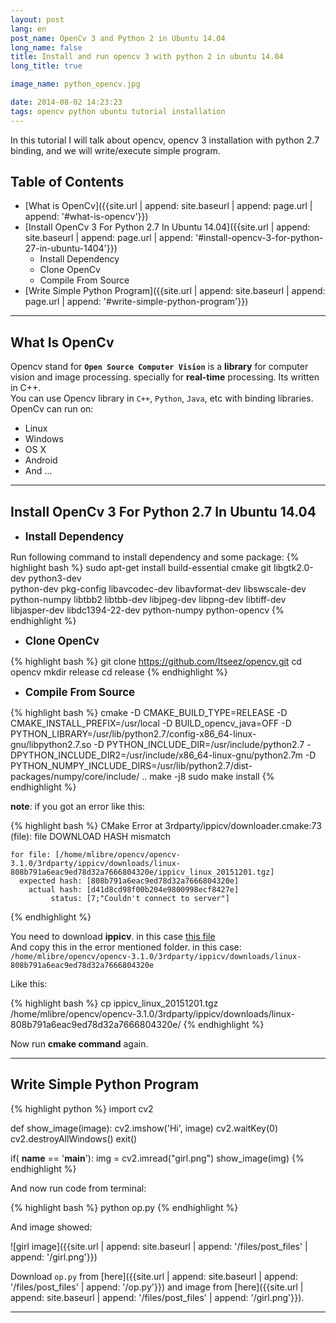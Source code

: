 ```yaml
---
layout: post
lang: en
post_name: OpenCv 3 and Python 2 in Ubuntu 14.04
long_name: false
title: Install and run opencv 3 with python 2 in ubuntu 14.04
long_title: true

image_name: python_opencv.jpg

date: 2014-08-02 14:23:23
tags: opencv python ubuntu tutorial installation
---
```

In this tutorial I will talk about opencv, opencv 3 installation with python 2.7 binding, and we will write/execute simple program.

## Table of Contents
+ [What is OpenCv]({{site.url | append: site.baseurl | append: page.url | append: '#what-is-opencv'}})
+ [Install OpenCv 3 For Python 2.7 In Ubuntu 14.04]({{site.url | append: site.baseurl | append: page.url | append: '#install-opencv-3-for-python-27-in-ubuntu-1404'}})
    + Install Dependency
    + Clone OpenCv
    + Compile From Source
+ [Write Simple Python Program]({{site.url | append: site.baseurl | append: page.url | append: '#write-simple-python-program'}})
<!--more-->

---
<p></p>

## What Is OpenCv
Opencv stand for **`Open Source Computer Vision`** is a **library** for computer vision and image processing. specially for **real-time** processing.  Its written in C++.  
You can use Opencv library in `C++`, `Python`, `Java`, etc with binding libraries.  
OpenCv can run on:

+ Linux
+ Windows
+ OS X
+ Android
+ And ...

---
<p></p>

## Install OpenCv 3 For Python 2.7 In Ubuntu 14.04
+ <big>**Install Dependency**</big>

Run following command to install dependency and some package:
{% highlight bash %}
sudo apt-get install build-essential cmake git libgtk2.0-dev python3-dev \
python-dev pkg-config libavcodec-dev libavformat-dev libswscale-dev \
python-numpy libtbb2 libtbb-dev libjpeg-dev libpng-dev libtiff-dev \
libjasper-dev libdc1394-22-dev python-numpy python-opencv
{% endhighlight %}

+ <big>**Clone OpenCv**</big>

{% highlight bash %}
git clone https://github.com/Itseez/opencv.git
cd opencv
mkdir release
cd release
{% endhighlight %}

+ <big>**Compile From Source**</big>

{% highlight bash %}
cmake -D CMAKE_BUILD_TYPE=RELEASE -D CMAKE_INSTALL_PREFIX=/usr/local -D BUILD_opencv_java=OFF -D PYTHON_LIBRARY=/usr/lib/python2.7/config-x86_64-linux-gnu/libpython2.7.so -D PYTHON_INCLUDE_DIR=/usr/include/python2.7 -DPYTHON_INCLUDE_DIR2=/usr/include/x86_64-linux-gnu/python2.7m -D PYTHON_NUMPY_INCLUDE_DIRS=/usr/lib/python2.7/dist-packages/numpy/core/include/ ..
make -j8
sudo make install
{% endhighlight %}

**note**: if you got an error like this:

{% highlight bash %}
CMake Error at 3rdparty/ippicv/downloader.cmake:73 (file):
  file DOWNLOAD HASH mismatch

    for file: [/home/mlibre/opencv/opencv-3.1.0/3rdparty/ippicv/downloads/linux-808b791a6eac9ed78d32a7666804320e/ippicv_linux_20151201.tgz]
      expected hash: [808b791a6eac9ed78d32a7666804320e]
        actual hash: [d41d8cd98f00b204e9800998ecf8427e]
             status: [7;"Couldn't connect to server"]
{% endhighlight %}

You need to download **ippicv**. in this case [this file]()  
And copy this in the error mentioned folder. in this case:  
`/home/mlibre/opencv/opencv-3.1.0/3rdparty/ippicv/downloads/linux-808b791a6eac9ed78d32a7666804320e`

Like this:

{% highlight bash %}
cp ippicv_linux_20151201.tgz /home/mlibre/opencv/opencv-3.1.0/3rdparty/ippicv/downloads/linux-808b791a6eac9ed78d32a7666804320e/
{% endhighlight %}

Now run **cmake command** again.

---
<p></p>

## Write Simple Python Program

{% highlight python %}
import cv2

def show_image(image):
    cv2.imshow('Hi', image)
    cv2.waitKey(0)
    cv2.destroyAllWindows()
    exit()

if( __name__ == '__main__'):
    img = cv2.imread("girl.png")
    show_image(img)
{% endhighlight %}

And now run code from terminal:

{% highlight bash %}
python op.py
{% endhighlight %}

And image showed:

![girl image]({{site.url | append: site.baseurl | append: '/files/post_files' | append: '/girl.png'}})

Download `op.py` from [here]({{site.url | append: site.baseurl | append: '/files/post_files' | append: '/op.py'}}) and image from [here]({{site.url | append: site.baseurl | append: '/files/post_files' | append: '/girl.png'}}).

---
